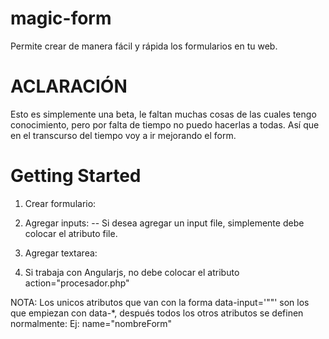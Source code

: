 # magic-form
Permite crear de manera fácil y rápida los formularios en tu web.

# ACLARACIÓN
Esto es simplemente una beta, le faltan muchas cosas de las cuales tengo conocimiento, pero por falta de tiempo no puedo hacerlas a todas. Así que en el transcurso del tiempo voy a ir mejorando el form.

# Getting Started

1) Crear formulario: <cz-form></cz-form>
2) Agregar inputs: <cz-form data-input='"Nombre", "Direccion", "Telefono"'></cz-form>
-- Si desea agregar un input file, simplemente debe colocar el atributo file.
3) Agregar textarea: <cz-form data-input='"Nombre", "Direccion", "Telefono"' data-textarea='"Mensaje"'></cz-form>

4) Si trabaja con Angularjs, no debe colocar el atributo action="procesador.php"

NOTA: Los unicos atributos que van con la forma data-input='""' son los que empiezan con data-*, después todos los otros atributos se definen normalmente: Ej: name="nombreForm"
